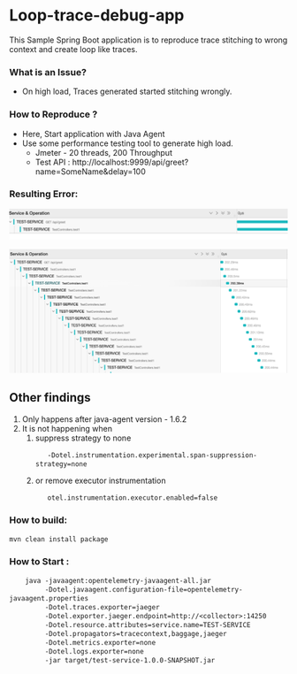 # Loop-trace-debug-app
This Sample Spring Boot application is to reproduce trace stitching to wrong context and create loop like traces.


### What is an Issue?
- On high load, Traces generated started stitching wrongly.

### How to Reproduce ?
- Here, Start application with Java Agent
- Use some performance testing tool to generate high load.
  - Jmeter - 20 threads, 200 Throughput 
  - Test API : http://localhost:9999/api/greet?name=SomeName&delay=100

### Resulting Error: 
![alt text](NormalTrace.png)

![alt text](LoopTrace.png)


## Other findings
1. Only happens after java-agent version - 1.6.2
2. It is not happening when 
   1. suppress strategy to none
       ```
          -Dotel.instrumentation.experimental.span-suppression-strategy=none
       ```
   2. or remove executor instrumentation
       ```
          otel.instrumentation.executor.enabled=false
       ```

    
### How to build:
```
mvn clean install package
```

### How to Start :
```
    java -javaagent:opentelemetry-javaagent-all.jar 
         -Dotel.javaagent.configuration-file=opentelemetry-javaagent.properties 
         -Dotel.traces.exporter=jaeger 
         -Dotel.exporter.jaeger.endpoint=http://<collector>:14250 
         -Dotel.resource.attributes=service.name=TEST-SERVICE
         -Dotel.propagators=tracecontext,baggage,jaeger
         -Dotel.metrics.exporter=none
         -Dotel.logs.exporter=none 
         -jar target/test-service-1.0.0-SNAPSHOT.jar
```
